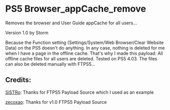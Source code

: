 # PS5 Browser_appCache_remove

Removes the browser and User Guide appCache for all users...

Version 1.0 by Storm

Because the Function setting (Settings/System/Web Browser/Clear Website Data) on the PS5 doesn't do anything.
In any case, nothing is deleted for me when I have a page in the offline cache.
That's why I made this payload: All offline cache files for all users are deleted.
Tested on PS5 4.03.
The files can also be deleted manually with FTPS5...


## Credits:

[SiSTRo](https://github.com/SiSTR0/FTPS5): Thanks for FTPS5 Payload Source which I used as an example

[zecoxao](https://github.com/zecoxao/FTPS5): Thanks for v1.0 FTPS5 Payload Source
